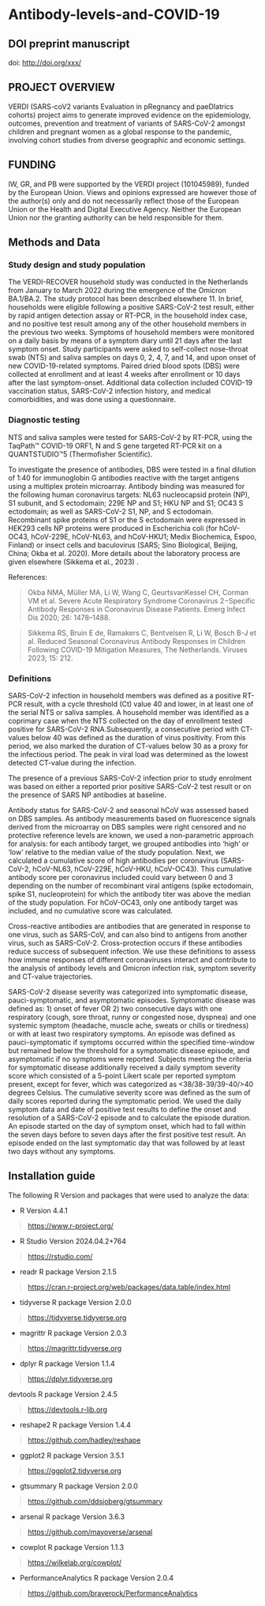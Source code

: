 # Antibody-levels-and-COVID-19

## DOI preprint manuscript
doi: http://doi.org/xxx/

## PROJECT OVERVIEW
VERDI (SARS-coV2 variants Evaluation in pRegnancy and paeDIatrics cohorts) project aims to generate improved evidence on the epidemiology, outcomes, prevention and treatment of variants of SARS-CoV-2 amongst children and pregnant women as a global response to the pandemic, involving cohort studies from diverse geographic and economic settings. 

## FUNDING
IW, GR, and PB were supported by the VERDI project (101045989), funded by the European Union. Views and opinions expressed are however those of the author(s) only and do not necessarily reflect those of the European Union or the Health and Digital Executive Agency. Neither the European Union nor the granting authority can be held responsible for them. 

## Methods and Data 

### Study design and study population
The VERDI-RECOVER household study was conducted in the Netherlands from January to March 2022 during the emergence of the Omicron BA.1/BA.2. The study protocol has been described elsewhere 11. In brief, households were eligible following a positive SARS-CoV-2 test result, either by rapid antigen detection assay or RT-PCR, in the household index case, and no positive test result among any of the other household members in the previous two weeks. Symptoms of household members were monitored on a daily basis by means of a symptom diary until 21 days after the last symptom onset. Study participants were asked to self-collect nose-throat swab (NTS) and saliva samples on days 0, 2, 4, 7, and 14, and upon onset of new COVID-19-related symptoms. Paired dried blood spots (DBS) were collected at enrollment and at least 4 weeks after enrollment or 10 days after the last symptom-onset. Additional data collection included COVID-19 vaccination status, SARS-CoV-2 infection history, and medical comorbidities, and was done using a questionnaire. 

### Diagnostic testing
NTS and saliva samples were tested for SARS-CoV-2 by RT-PCR, using the TaqPath™ COVID-19 ORF1, N and S gene targeted RT-PCR kit on a QUANTSTUDIO™5 (Thermofisher Scientific). 

To investigate the presence of antibodies, DBS were tested in a final dilution of 1:40 for immunoglobin G antibodies reactive with the target antigens using a multiplex protein microarray. Antibody binding was measured for the following human coronavirus targets: NL63 nucleocapsid protein (NP), S1 subunit, and S ectodomain; 229E NP and S1; HKU NP and S1; OC43 S ectodomain; as well as SARS-CoV-2 S1, NP, and S ectodomain. Recombinant spike proteins of S1 or the S ectodomain were expressed in HEK293 cells NP proteins were produced in Escherichia coli (for hCoV-OC43, hCoV-229E, hCoV-NL63, and hCoV-HKU1; Medix Biochemica, Espoo, Finland) or insect cells and baculovirus (SARS; Sino Biological, Beijing, China; Okba et al. 2020). More details about the laboratory process are given elsewhere (Sikkema et al., 2023) .

References: 
> Okba NMA, Müller MA, Li W, Wang C, GeurtsvanKessel CH, Corman VM et al. Severe Acute Respiratory Syndrome Coronavirus 2−Specific Antibody Responses in Coronavirus Disease Patients. Emerg Infect Dis 2020; 26: 1478–1488.

> Sikkema RS, Bruin E de, Ramakers C, Bentvelsen R, Li W, Bosch B-J et al. Reduced Seasonal Coronavirus Antibody Responses in Children Following COVID-19 Mitigation Measures, The Netherlands. Viruses 2023; 15: 212.


### Definitions 
SARS-CoV-2 infection in household members was defined as a positive RT-PCR result, with a cycle threshold (Ct) value 40 and lower, in at least one of the serial NTS or saliva samples. A household member was identified as a coprimary case when the NTS collected on the day of enrollment tested positive for SARS-CoV-2 RNA.Subsequently, a consecutive period with CT-values below 40 was defined as the duration of virus positivity. From this period, we also marked the duration of CT-values below 30 as a proxy for the infectious period. The peak in viral load was determined as the lowest detected CT-value during the infection. 

The presence of a previous SARS-CoV-2 infection prior to study enrolment was based on either a reported prior positive SARS-CoV-2 test result or on the presence of SARS NP antibodies at baseline.

Antibody status for SARS-CoV-2 and seasonal hCoV was assessed based on DBS samples. As antibody measurements based on fluorescence signals derived from the microarray on DBS samples were right censored and no protective reference levels are known, we used a non-parametric approach for analysis: for each antibody target, we grouped antibodies into ‘high’ or ‘low’ relative to the median value of the study population. Next, we calculated a cumulative score of high antibodies per coronavirus (SARS-CoV-2, hCoV-NL63, hCoV-229E, hCoV-HKU, hCoV-OC43). This cumulative antibody score per coronavirus included could vary between 0 and 3 depending on the number of recombinant viral antigens (spike ectodomain, spike S1, nucleoprotein) for which the antibody titer was above the median of the study population. For hCoV-OC43, only one antibody target was included, and no cumulative score was calculated. 

Cross-reactive antibodies are antibodies that are generated in response to one virus, such as SARS-CoV, and can also bind to antigens from another virus, such as SARS-CoV-2. Cross-protection occurs if these antibodies reduce success of subsequent infection. We use these definitions to assess how immune responses of different coronaviruses interact and contribute to the analysis of antibody levels and Omicron infection risk, symptom severity and CT-value trajectories.

SARS-CoV-2 disease severity was categorized into symptomatic disease, pauci-symptomatic, and asymptomatic episodes. Symptomatic disease was defined as: 1) onset of fever OR 2) two consecutive days with one respiratory (cough, sore throat, runny or congested nose, dyspnea) and one systemic symptom (headache, muscle ache, sweats or chills or tiredness) or with at least two respiratory symptoms. An episode was defined as pauci-symptomatic if symptoms occurred within the specified time-window but remained below the threshold for a symptomatic disease episode, and asymptomatic if no symptoms were reported. Subjects meeting the criteria for symptomatic disease additionally received a daily symptom severity score which consisted of a 5-point Likert scale per reported symptom present, except for fever, which was categorized as <38/38-39/39-40/>40 degrees Celsius. The cumulative severity score was defined as the sum of daily scores reported during the symptomatic period. We used the daily symptom data and date of positive test results to define the onset and resolution of a SARS-CoV-2 episode and to calculate the episode duration. An episode started on the day of symptom onset, which had to fall within the seven days before to seven days after the first positive test result. An episode ended on the last symptomatic day that was followed by at least two days without any symptoms. 


## Installation guide

The following R Version and packages that were used to analyze the data:

- R Version 4.4.1
> https://www.r-project.org/

- R Studio Version 2024.04.2+764
> https://rstudio.com/

- readr R package Version 2.1.5
> https://cran.r-project.org/web/packages/data.table/index.html

- tidyverse R package Version 2.0.0
> https://tidyverse.tidyverse.org

- magrittr R package Version 2.0.3
> https://magrittr.tidyverse.org

- dplyr R package Version 1.1.4
> https://dplyr.tidyverse.org

devtools R package Version 2.4.5
> https://devtools.r-lib.org

- reshape2 R package Version 1.4.4
> https://github.com/hadley/reshape

- ggplot2 R package Version 3.5.1
> https://ggplot2.tidyverse.org

- gtsummary R package Version 2.0.0
> https://github.com/ddsjoberg/gtsummary

- arsenal R package Version 3.6.3
> https://github.com/mayoverse/arsenal

- cowplot R package Version 1.1.3
> https://wilkelab.org/cowplot/

- PerformanceAnalytics R package Version 2.0.4
> https://github.com/braverock/PerformanceAnalytics


